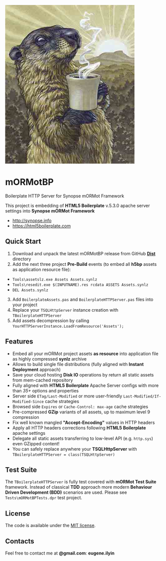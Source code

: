 ![mORMotBP](/Tests/Assets/img/marmot.jpg)

# mORMotBP
Boilerplate HTTP Server for Synopse mORMot Framework

This project is embedding of **HTML5 Boilerplate** v.5.3.0 apache server settings into **Synopse mORMot Framework**
  * http://synopse.info
  * https://html5boilerplate.com

## Quick Start

1. Download and unpack the latest mORMotBP release from GitHub [**Dist**](/Dist/) directory
2. Add the next three project **Pre-Build** events (to embed all **h5bp** assets as application resource file):
  * `Tools\assetslz.exe Assets Assets.synlz`
  * `Tools\resedit.exe $(INPUTNAME).res rcdata ASSETS Assets.synlz`
  * `DEL Assets.synlz`
3. Add `BoilerplateAssets.pas` and `BoilerplateHTTPServer.pas` files into your project
4. Replace your `TSQLHttpServer` instance creation with `TBoilerplateHTTPServer`
5. Add assets decompression by calling `YourHTTPServerInstance.LoadFromResource('Assets');`

## Features

* Embed all your mORMot project assets **as resource** into application file as highly compressed **synlz** archive
* Allows to build single file distributions (fully aligned with **Instant Deployment** approach)
* Save your cloud hosting **Disk IO** operations by return all static assets from mem-cached repository
* Fully aligned with **HTML5 Boilerplate** Apache Server configs with more than *35+* options and properties
* Server side `ETag/Last-Modified` or more user-friendly `Last-Modified/If-Modified-Since` cache strategies
* Browsed side `Expires` or `Cache-Control: max-age` cache strategies
* Pre-compressed **GZip** variants of all assets, up to maximum level 9 compression
* Fix well known mangled **"Accept-Encoding"** values in HTTP headers
* Apply all HTTP headers corrections following **HTML5 Boilerplate** apache settings
* Delegate all static assets transferring to low-level API (e.g. `http.sys`) even GZipped content!
* You can safely replace anywhere your **TSQLHttpServer** with `TBoilerplateHTTPServer = class(TSQLHttpServer)`

## Test Suite

The `TBoilerplateHTTPServer` is fully test covered with **mORMot Test Suite** framework. Instead of classical **TDD** approach more modern **Behaviour Driven Development (BDD)** scenarios are used. Please see `Tests\mORMotBPTests.dpr` test project.

## License

The code is available under the [MIT license](License.txt).

## Contacts

Feel free to contact me at **@gmail.com**: **eugene.ilyin**
